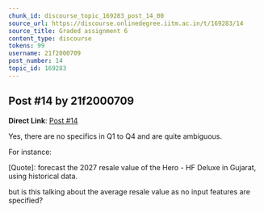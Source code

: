 ```yaml
---
chunk_id: discourse_topic_169283_post_14_00
source_url: https://discourse.onlinedegree.iitm.ac.in/t/169283/14
source_title: Graded assignment 6
content_type: discourse
tokens: 99
username: 21f2000709
post_number: 14
topic_id: 169283
---
```


## Post #14 by 21f2000709

**Direct Link**: [Post #14](https://discourse.onlinedegree.iitm.ac.in/t/169283/14)

Yes, there are no specifics in Q1 to Q4 and are quite ambiguous.

For instance:

[Quote]: 
forecast the 2027 resale value of the Hero - HF Deluxe in Gujarat, using historical data.

but is this talking about the average resale value as no input features are specified?
